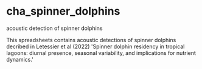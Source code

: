 # cha_spinner_dolphins
acoustic detection of spinner dolphins

This spreadsheets contains acoustic detections of spinner dolphins decribed in Letessier et al (2022) 'Spinner dolphin residency in tropical lagoons:
diurnal presence, seasonal variability, and implications for nutrient dynamics.'
